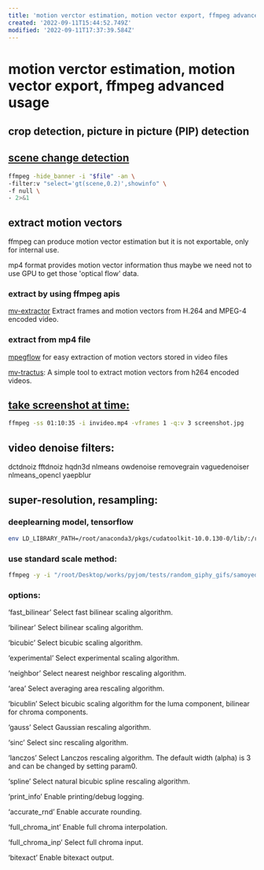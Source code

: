 ```yaml
---
title: 'motion verctor estimation, motion vector export, ffmpeg advanced usage'
created: '2022-09-11T15:44:52.749Z'
modified: '2022-09-11T17:37:39.584Z'
---
```


# motion verctor estimation, motion vector export, ffmpeg advanced usage

## crop detection, picture in picture (PIP) detection



## [scene change detection](https://brontosaurusrex.github.io/2019/03/11/ffmpeg-scene-detection/)

```bash
ffmpeg -hide_banner -i "$file" -an \
-filter:v "select='gt(scene,0.2)',showinfo" \
-f null \
- 2>&1
```

## extract motion vectors

ffmpeg can produce motion vector estimation but it is not exportable, only for internal use.

mp4 format provides motion vector information thus maybe we need not to use GPU to get those 'optical flow' data.

### extract by using ffmpeg apis

[mv-extractor](https://github.com/LukasBommes/mv-extractor) Extract frames and motion vectors from H.264 and MPEG-4 encoded video.

### extract from mp4 file

[mpegflow](https://github.com/vadimkantorov/mpegflow) for easy extraction of motion vectors stored in video files

[mv-tractus](https://github.com/jishnujayakumar/MV-Tractus): A simple tool to extract motion vectors from h264 encoded videos.

## [take screenshot at time:](https://write.corbpie.com/taking-screenshot-with-ffmpeg/#:~:text=To%20take%20a%20screenshot%20or%20save%20a%20frame,means%20the%20frame%20number%20at%20the%20time%20specified.)
```bash
ffmpeg -ss 01:10:35 -i invideo.mp4 -vframes 1 -q:v 3 screenshot.jpg

```

## video denoise filters:
dctdnoiz fftdnoiz hqdn3d nlmeans owdenoise removegrain vaguedenoiser nlmeans_opencl yaepblur

## super-resolution, resampling:

### deeplearning model, tensorflow
```bash
env LD_LIBRARY_PATH=/root/anaconda3/pkgs/cudatoolkit-10.0.130-0/lib/:/root/anaconda3/pkgs/cudnn-7.6.5-cuda10.0_0/lib/:$LD_LIBRARY_PATH ffmpeg -i "/root/Desktop/works/pyjom/samples/video/LiEIfnsvn.mp4" -y -vf "sr=dnn_backend=tensorflow:model=./sr/espcn.pb,yaepblur"  supertest.mp4
```

### use standard scale method:
```bash
ffmpeg -y -i "/root/Desktop/works/pyjom/tests/random_giphy_gifs/samoyed.gif" -vf "minterpolate,scale=w=iw*2:h=ih*2:flags=lanczos,hqdn3d" -r 60 ffmpeg_samoyed.mp4
```

### options:

‘fast_bilinear’
Select fast bilinear scaling algorithm.

‘bilinear’
Select bilinear scaling algorithm.

‘bicubic’
Select bicubic scaling algorithm.

‘experimental’
Select experimental scaling algorithm.

‘neighbor’
Select nearest neighbor rescaling algorithm.

‘area’
Select averaging area rescaling algorithm.

‘bicublin’
Select bicubic scaling algorithm for the luma component, bilinear for chroma components.

‘gauss’
Select Gaussian rescaling algorithm.

‘sinc’
Select sinc rescaling algorithm.

‘lanczos’
Select Lanczos rescaling algorithm. The default width (alpha) is 3 and can be changed by setting param0.

‘spline’
Select natural bicubic spline rescaling algorithm.

‘print_info’
Enable printing/debug logging.

‘accurate_rnd’
Enable accurate rounding.

‘full_chroma_int’
Enable full chroma interpolation.

‘full_chroma_inp’
Select full chroma input.

‘bitexact’
Enable bitexact output.
